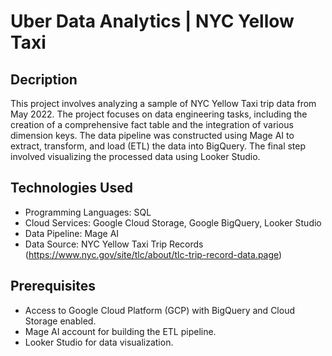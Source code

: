 # Uber Data Analytics | NYC Yellow Taxi
## Decription
This project involves analyzing a sample of NYC Yellow Taxi trip data from May 2022. The project focuses on data engineering tasks, including the creation of a comprehensive fact table and the integration of various dimension keys. The data pipeline was constructed using Mage AI to extract, transform, and load (ETL) the data into BigQuery. The final step involved visualizing the processed data using Looker Studio.
## Technologies Used
- Programming Languages: SQL
- Cloud Services: Google Cloud Storage, Google BigQuery, Looker Studio
- Data Pipeline: Mage AI
- Data Source: NYC Yellow Taxi Trip Records (https://www.nyc.gov/site/tlc/about/tlc-trip-record-data.page)
## Prerequisites
- Access to Google Cloud Platform (GCP) with BigQuery and Cloud Storage enabled.
- Mage AI account for building the ETL pipeline.
- Looker Studio for data visualization.
